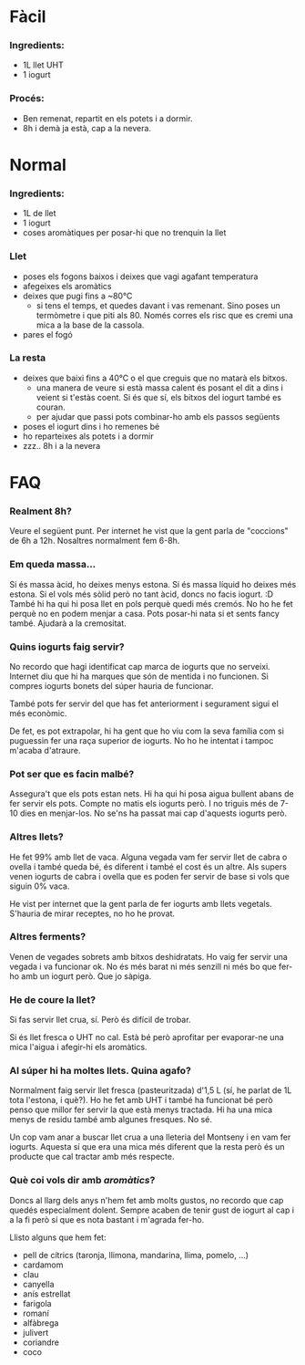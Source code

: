 # Fàcil

### Ingredients:
- 1L llet UHT
- 1 iogurt

### Procés:
- Ben remenat, repartit en els potets i a dormir.
- 8h i demà ja està, cap a la nevera.

# Normal

### Ingredients:
- 1L de llet
- 1 iogurt
- coses aromàtiques per posar-hi que no trenquin la llet

### Llet
- poses els fogons baixos i deixes que vagi agafant temperatura
- afegeixes els aromàtics
- deixes que pugi fins a ~80°C
    - si tens el temps, et quedes davant i vas remenant. Sino poses un termòmetre i que piti als 80. Només corres els risc que es cremi una mica a la base de la cassola.
- pares el fogó

### La resta
- deixes que baixi fins a 40°C o el que creguis que no matarà els bitxos.
    - una manera de veure si està massa calent és posant el dit a dins i veient si t'estàs coent. Si és que sí, els bitxos del iogurt també es couran.
    - per ajudar que passi pots combinar-ho amb els passos següents
- poses el iogurt dins i ho remenes bé
- ho reparteixes als potets i a dormir
- zzz.. 8h i a la nevera

# FAQ
### Realment 8h?
Veure el següent punt. Per internet he vist que la gent parla de "coccions" de 6h a 12h. Nosaltres normalment fem 6-8h.

### Em queda massa...
Si és massa àcid, ho deixes menys estona. Si és massa líquid ho deixes més estona. Si el vols més sòlid però no tant àcid, doncs no facis iogurt. :D
També hi ha qui hi posa llet en pols perquè quedi més cremós. No ho he fet perquè no en podem menjar a casa.
Pots posar-hi nata si et sents fancy també. Ajudarà a la cremositat.

### Quins iogurts faig servir?
No recordo que hagi identificat cap marca de iogurts que no serveixi. Internet diu que hi ha marques que són de mentida i no funcionen. Si compres iogurts bonets del súper hauria de funcionar.

També pots fer servir del que has fet anteriorment i segurament sigui el més econòmic.

De fet, es pot extrapolar, hi ha gent que ho viu com la seva família com si puguessin fer una raça superior de iogurts. No ho he intentat i tampoc m'acaba d'atraure.

### Pot ser que es facin malbé?

Assegura't que els pots estan nets. Hi ha qui hi posa aigua bullent abans de fer servir els pots. Compte no matis els iogurts però.
I no triguis més de 7-10 dies en menjar-los. No se'ns ha passat mai cap d'aquests iogurts però.

### Altres llets?

He fet 99% amb llet de vaca. Alguna vegada vam fer servir llet de cabra o ovella i també queda bé, és diferent i també el cost és un altre. Als supers venen iogurts de cabra i ovella que es poden fer servir de base si vols que siguin 0% vaca.

He vist per internet que la gent parla de fer iogurts amb llets vegetals. S'hauria de mirar receptes, no ho he provat.

### Altres ferments?

Venen de vegades sobrets amb bitxos deshidratats. Ho vaig fer servir una vegada i va funcionar ok. No és més barat ni més senzill ni més bo que fer-ho amb un iogurt però. Que jo sàpiga.

### He de coure la llet?

Si fas servir llet crua, sí. Però és difícil de trobar.

Si és llet fresca o UHT no cal. Està bé però aprofitar per evaporar-ne una mica l'aigua i afegir-hi els aromàtics.

### Al súper hi ha moltes llets. Quina agafo?

Normalment faig servir llet fresca (pasteuritzada) d'1,5 L (sí, he parlat de 1L tota l'estona, i què?). Ho he fet amb UHT i també ha funcionat bé però penso que millor fer servir la que està menys tractada. Hi ha una mica menys de residu també amb algunes fresques. No sé.

Un cop vam anar a buscar llet crua a una lleteria del Montseny i en vam fer iogurts. Aquesta sí que era una mica més diferent que la resta però és un producte que cal tractar amb més respecte.

### Què coi vols dir amb _aromàtics_?

Doncs al llarg dels anys n'hem fet amb molts gustos, no recordo que cap quedés especialment dolent. Sempre acaben de tenir gust de iogurt al cap i a la fi però sí que es nota bastant i m'agrada fer-ho.

Llisto alguns que hem fet:
- pell de cítrics (taronja, llimona, mandarina, llima, pomelo, ...)
- cardamom
- clau
- canyella
- anís estrellat
- farigola
- romaní
- alfàbrega
- julivert
- coriandre
- coco
